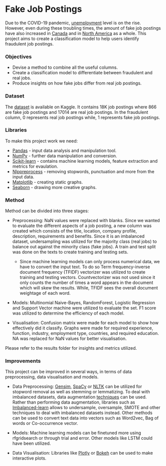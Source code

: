 # Fake Job Postings
Due to the COVID-19 pandemic, [unemployment] level is on the rise. However, even during these troubling times, the amount of fake job postings have also increased in [Canada] and in [North America] as a whole. This project aims to create a classification model to help users identify fraudulent job postings.   

### Objectives
- Devise a method to combine all the useful columns.
- Create a classification model to differentiate between fraudulent and real jobs.
- Produce insights on how fake jobs differ from real job postings.



### Dataset
The [dataset] is available on Kaggle. It contains 18K job postings where 866 are fake job postings and 17014 are real job postings. In the fraudulent column, 0 represents real job postings while, 1 represents fake job postings.

### Libraries
To make this project work we need:
* [Pandas] - input data analysis and manipulation tool.
* [NumPy] - further data manipulation and conversion.
* [Scikit-learn] - contains machine learning models, feature extraction and metrics for evaulation.
* [Nlppreprocess] - removing stopwords, punctuation and more from the input data.
* [Matplotlib] - creating static graphs.
* [Seaborn] - drawing more creative graphs.

### Method
Method can be divided into three stages:
- Preprocessing: NaN values were replaced with blanks. Since we wanted to evaluate the different aspects of a job posting, a new column was created which consists of the title, location, company profile, description, requirements and benefits. Since it is an imbalanced dataset, undersampling was utilized for the majority class (real jobs) to balance out against the minority class (fake jobs). A train and test split was done on the texts to create training and testing sets.
  - Since machine learning models can only process numerical data, we have to convert the input text. To do so Term frequency-inverse document frequency (TFIDF) vectorizer was utilized to create training and testing vectors. Countvectorizer was not used since it only counts the number of times a word appears in the document which will skew the results. While, TFIDF sees the overall document weightage of each word.

- Models: Multinomial Naive-Bayes, RandomForest, Logistic Regression and Support Vector machine were utilized to evaluate the set. F1 score was utilized to determine the efficiency of each model.

- Visualisation: Confusion matrix were made for each model to show how effectively did it classify. Graphs were made for required experience, function, industry, employment type, countries, and required education. NA was replaced for NaN values for better visualisation.

Please refer to the results folder for insights and metrics utilized.

### Improvements
This project can be improved in several ways, in terms of data preprocessing, data visualisation and models.
- Data Preprocessing: [Gensim], [SpaCy] or [NLTK] can be utilized for stopword removal as well as stemming or lemmatizing. To deal with imbalanced datasets, data augmentation [techniques] can be used. Rather than performing data augmentation, libraries such as [Imbalanced-learn] allows to undersample, oversample, SMOTE and other techniques to deal with imbalanced datasets instead. Other methods can be used to convert text data into vectors such as Word2vec, Bag of words or Co-occurrence vector.

- Models: Machine learning models can be finetuned more using rfgridsearch or through trial and error. Other models like LSTM could have been utilized.
- Data Visualisation: Libraries like [Plotly] or [Bokeh] can be used to make interactive plots.

[//]: # (These are reference links used in the body of this note and get stripped out when the markdown processor does its job. There is no need to format nicely because it shouldn't be seen. Thanks SO - http://stackoverflow.com/questions/4823468/store-comments-in-markdown-syntax)


   [Seaborn]: <https://seaborn.pydata.org/>
   [Pandas]: <https://pandas.pydata.org/>
   [NumPy]: <https://numpy.org/>
   [Scikit-learn]: <https://scikit-learn.org/>
   [Matplotlib]: <https://matplotlib.org/>
   [Bokeh]: <https://docs.bokeh.org/en/latest/index.html>
   [Plotly]: <https://plotly.com/> 
   [Nlppreprocess]: <https://github.com/gaganmanku96/nlppreprocess>
   [Gensim]: <https://pypi.org/project/gensim/>
   [SpaCy]: <https://spacy.io/>
   [NLTK]: <https://www.nltk.org/>
   [Imbalanced-learn]: <https://imbalanced-learn.readthedocs.io/en/stable/>
   [techniques]:<https://towardsdatascience.com/data-augmentation-in-nlp-2801a34dfc28>
   [dataset]:<https://www.kaggle.com/shivamb/real-or-fake-fake-jobposting-prediction>
   [North America]:<https://www.forbes.com/sites/ashleystahl/2020/05/11/job-hunting-scams-amid-covid-19-pandemic/#694498c3c57d>
   [Canada]:<https://globalnews.ca/news/7046534/scammers-target-online-job-seekers-during-covid-19-pandemic/>
   [unemployment]:<https://www.nytimes.com/interactive/2020/05/08/business/economy/april-jobs-report.html>
   
   
   
  